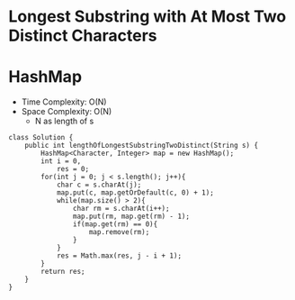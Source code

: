 # Longest Substring with At Most Two Distinct Characters
# HashMap
* Time Complexity: O(N)
* Space Complexity: O(N)
	* N as length of s
```
class Solution {
    public int lengthOfLongestSubstringTwoDistinct(String s) {
        HashMap<Character, Integer> map = new HashMap();
        int i = 0,
            res = 0;
        for(int j = 0; j < s.length(); j++){
            char c = s.charAt(j);
            map.put(c, map.getOrDefault(c, 0) + 1);
            while(map.size() > 2){
                char rm = s.charAt(i++);
                map.put(rm, map.get(rm) - 1);
                if(map.get(rm) == 0){
                    map.remove(rm);
                }
            }
            res = Math.max(res, j - i + 1);
        }
        return res;
    }
}
```